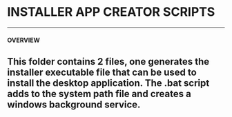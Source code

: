 # INSTALLER APP CREATOR SCRIPTS
---
#### OVERVIEW
This folder contains 2 files, one generates the installer executable file that can be used to install the desktop application. 
The .bat script adds to the system path file and creates a windows background service.
---
